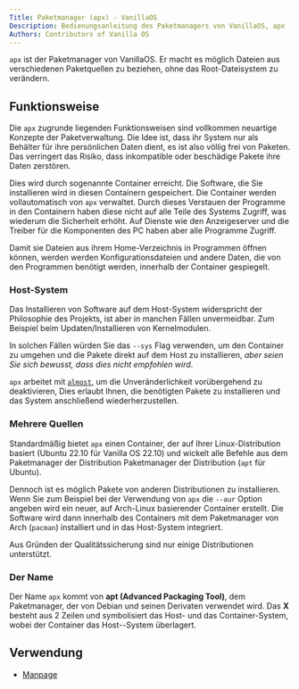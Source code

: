 ```yaml
---
Title: Paketmanager (apx) - VanillaOS
Description: Bedienungsanleitung des Paketmanagers von VanillaOS, apx
Authors: Contributors of Vanilla OS
---
```


`apx` ist der Paketmanager von VanillaOS. Er macht es möglich Dateien aus verschiedenen Paketquellen zu beziehen, ohne das Root-Dateisystem zu verändern.

## Funktionsweise

Die `apx` zugrunde liegenden Funktionsweisen sind vollkommen neuartige Konzepte der Paketverwaltung. Die Idee ist, dass ihr System nur als Behälter für ihre persönlichen Daten dient, es ist also völlig frei von Paketen. Das verringert das Risiko, dass inkompatible oder beschädige Pakete ihre Daten zerstören.

Dies wird durch sogenannte Container erreicht. Die Software, die Sie installieren wird in diesen Containern gespeichert. Die Container werden vollautomatisch von `apx` verwaltet. Durch dieses Verstauen der Programme in den Containern haben diese nicht auf alle Teile des Systems Zugriff, was wiederum die Sicherheit erhöht. Auf Dienste wie den Anzeigeserver und die Treiber für die Komponenten des PC haben aber alle Programme Zugriff.

Damit sie Dateien aus ihrem Home-Verzeichnis in Programmen öffnen können, werden werden Konfigurationsdateien und andere Daten, die von den Programmen benötigt werden, innerhalb der Container gespiegelt.

### Host-System

Das Installieren von Software auf dem Host-System widerspricht der Philosophie des Projekts, ist aber in manchen Fällen unvermeidbar. Zum Beispiel beim Updaten/Installieren von Kernelmodulen.

In solchen Fällen würden Sie das `--sys` Flag verwenden, um den Container zu umgehen und  die Pakete direkt auf dem Host zu installieren, *aber seien Sie sich bewusst, dass dies nicht empfohlen wird*.

`apx` arbeitet mit [`almost`](/docs/almost), um die Unveränderlichkeit vorübergehend zu deaktivieren,
Dies erlaubt Ihnen, die benötigten Pakete zu installieren und das System anschließend wiederherzustellen.

### Mehrere Quellen

Standardmäßig bietet `apx` einen Container, der auf Ihrer Linux-Distribution basiert (Ubuntu 22.10 für Vanilla OS 22.10) und wickelt alle Befehle aus dem Paketmanager der Distribution Paketmanager der Distribution (`apt` für Ubuntu).

Dennoch ist es möglich Pakete von anderen Distributionen zu installieren. Wenn Sie zum Beispiel bei der Verwendung von `apx` die `--aur` Option angeben wird ein neuer, auf Arch-Linux basierender Container erstellt. Die Software wird dann innerhalb des Containers mit dem Paketmanager von Arch (`pacman`) installiert und in das Host-System integriert.

Aus Gründen der Qualitätssicherung sind nur einige Distributionen unterstützt.

### Der Name

Der Name `apx` kommt von **apt (Advanced Packaging Tool)**, dem Paketmanager, der von Debian und seinen Derivaten verwendet wird. Das **X** besteht aus 2 Zeilen und symbolisiert das Host- und das Container-System, wobei der Container das Host--System überlagert.

## Verwendung

- [Manpage](apx-manpage)

